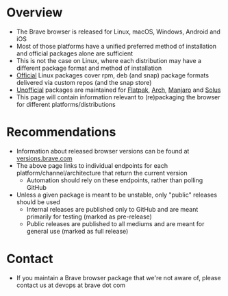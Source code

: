 # Overview

* The Brave browser is released for Linux, macOS, Windows, Android and iOS
* Most of those platforms have a unified preferred method of installation and official packages alone are sufficient
* This is not the case on Linux, where each distribution may have a different package format and method of installation
* [Official](https://brave.com/linux/) Linux packages cover rpm, deb (and snap) package formats delivered via custom repos (and the snap store)
* [Unofficial](https://brave.com/linux/#unofficial-packages) packages are maintained for [Flatpak](https://flathub.org/apps/com.brave.Browser), [Arch](https://aur.archlinux.org/packages?O=0&SeB=nd&K=brave+binary&outdated=&SB=p&SO=d&PP=50&submit=Go), [Manjaro](https://packages.manjaro.org/?query=brave) and [Solus](https://dev.getsol.us/source/brave/repository/master/)
* This page will contain information relevant to (re)packaging the browser for different platforms/distributions

# Recommendations

* Information about released browser versions can be found at [versions.brave.com](https://versions.brave.com/)
* The above page links to individual endpoints for each platform/channel/architecture that return the current version
  * Automation should rely on these endpoints, rather than polling GitHub
* Unless a given package is meant to be unstable, only "public" releases should be used
  * Internal releases are published only to GitHub and are meant primarily for testing (marked as pre-release)
  * Public releases are published to all mediums and are meant for general use (marked as full release)

# Contact

* If you maintain a Brave browser package that we're not aware of, please contact us at devops at brave dot com